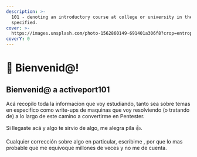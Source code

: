 ```yaml
---
description: >-
  101 - denoting an introductory course at college or university in the subject
  specified.
cover: >-
  https://images.unsplash.com/photo-1562860149-691401a306f8?crop=entropy&cs=tinysrgb&fm=jpg&ixid=MnwxOTcwMjR8MHwxfHNlYXJjaHw5fHxoYWNrZXJ8ZW58MHx8fHwxNjc4NDE1OTU5&ixlib=rb-4.0.3&q=80
coverY: 0
---
```


# 🖕 Bienvenid@!

## Bienvenid@ a activeport101

Acá recopilo toda la informacion que voy estudiando, tanto sea sobre temas en especifico como write-ups de maquinas que voy resolviendo (o tratando de) a lo largo de este camino a convertirme en Pentester.



Si llegaste acá y algo te sirvio de algo, me alegra pila :thumbsup:.&#x20;



Cualquier corrección sobre algo en particular, escribime , por que lo mas probable que me equivoque millones de veces y no me de cuenta.&#x20;

##
